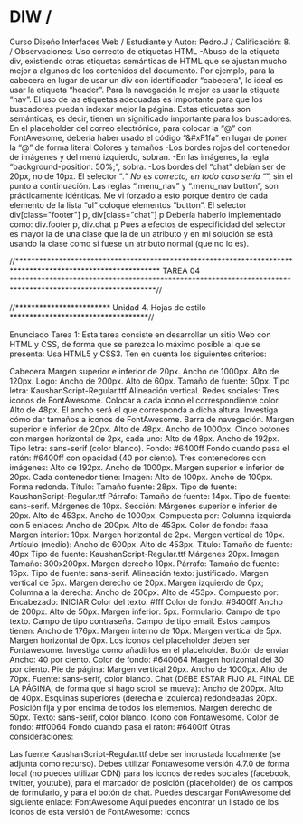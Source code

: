 # DIW / 
Curso Diseño Interfaces Web / 
Estudiante y Autor: Pedro.J / 
Calificación: 8. / 
Observaciones: 
Uso correcto de etiquetas HTML
-Abuso de la etiqueta div, existiendo otras etiquetas semánticas de HTML que se ajustan mucho mejor a algunos de los contenidos del documento. Por ejemplo, para la cabecera en lugar de usar un div con identificador “cabecera”, lo ideal es usar la etiqueta “header”. Para la navegación lo mejor es usar la etiqueta “nav”. El uso de las etiquetas adecuadas es importante para que los buscadores puedan indexar mejor la página. Estas etiquetas son semánticas, es decir, tienen un significado importante para los buscadores.
En el placeholder del correo electrónico, para colocar la “@” con FontAwesome, debería haber usado el código “&#xF1fa” en lugar de poner la “@” de forma literal
Colores y tamaños
-Los bordes rojos del contenedor de imágenes y del menú izquierdo, sobran.
-En las imágenes, la regla “background-position: 50%;”, sobra.
-Los bordes del “chat” debían ser de 20px, no de 10px.
El selector “*.” No es correcto, en todo caso sería “*”, sin el punto a continuación.
Las reglas “.menu_nav” y “.menu_nav button”, son prácticamente idénticas. Me vi forzado a esto porque dentro de cada elemento de la lista “ul” coloqué elementos “button”.
El selector div[class="footer"] p, div[class="chat"] p Debería haberlo implementado como: div.footer p, div.chat p Pues a efectos de especificidad del selector es mayor la de una clase que la de un atributo y en mi solución se está usando la clase como si fuese un atributo normal (que no lo es).

//************************************************************************************************************
                                               TAREA 04
************************************************************************************************************//

//************************ Unidad 4. Hojas de estilo ***********************************//

Enunciado Tarea 1:
Esta tarea consiste en desarrollar un sitio Web con HTML y CSS, de forma que se parezca lo máximo posible al que se presenta:
Usa HTML5 y CSS3. Ten en cuenta los siguientes criterios:

Cabecera
Margen superior e inferior de 20px.
Ancho de 1000px.
Alto de 120px.
Logo:
Ancho de 200px.
Alto de 60px.
Tamaño de fuente: 50px.
Tipo letra: KaushanScript-Regular.ttf
Alineación vertical.
Redes sociales:
Tres iconos de FontAwesome.
Colocar a cada icono el correspondiente color.
Alto de 48px. El ancho será el que corresponda a dicha altura. Investiga cómo dar tamaños a iconos de FontAwesome.
Barra de navegación.
Margen superior e inferior de 20px.
Alto de 48px.
Ancho de 1000px.
Cinco botones con margen horizontal de 2px, cada uno:
Alto de 48px.
Ancho de 192px.
Tipo letra: sans-serif (color blanco).
Fondo: #6400ff
Fondo cuando pasa el ratón: #6400ff con opacidad (40 por ciento).
Tres contenedores con imágenes:
Alto de 192px.
Ancho de 1000px.
Margen superior e inferior de 20px.
Cada contenedor tiene:
Imagen:
Alto de 100px.
Ancho de 100px.
Forma redonda.
Título:
Tamaño fuente: 28px.
Tipo de fuente: KaushanScript-Regular.ttf
Párrafo:
Tamaño de fuente: 14px.
Tipo de fuente: sans-serif.
Márgenes de 10px.
Sección:
Márgenes superior e inferior de 20px.
Alto de 453px.
Ancho de 1000px.
Compuesta por:
Columna izquierda con 5 enlaces:
Ancho de 200px.
Alto de 453px.
Color de fondo: #aaa
Margen interior: 10px.
Margen horizontal de 2px.
Margen vertical de 10px.
Artículo (medio):
Ancho de 600px.
Alto de 453px.
Título:
Tamaño de fuente: 40px
Tipo de fuente: KaushanScript-Regular.ttf
Márgenes 20px.
Imagen
Tamaño: 300x200px.
Margen derecho 10px.
Párrafo:
Tamaño de fuente: 16px.
Tipo de fuente: sans-serif.
Alineación texto: justificado.
Margen vertical de 5px.
Margen derecho de 20px.
Margen izquierdo de 0px;
Columna a la derecha:
Ancho de 200px.
Alto de 453px.
Compuesto por:
Encabezado: INICIAR
Color del texto: #fff
Color de fondo: #6400ff
Ancho de 200px.
Alto de 50px.
Margen inferior: 5px.
Formulario:
Campo de tipo texto.
Campo de tipo contraseña.
Campo de tipo email.
Estos campos tienen:
Ancho de 176px.
Margen interno de 10px.
Margen vertical de 5px.
Margen horizontal de 0px.
Los iconos del placeholder deben ser Fontawesome. Investiga como añadirlos en el placeholder.
Botón de enviar
Ancho: 40 por ciento.
Color de fondo: #640064
Margen horizontal del 30 por ciento.
Pie de página:
Margen vertical 20px.
Ancho de 1000px.
Alto de 70px.
Fuente: sans-serif, color blanco.
Chat (DEBE ESTAR FIJO AL FINAL DE LA PÁGINA, de forma que si hago scroll se mueva):
Ancho de 200px.
Alto de 40px.
Esquinas superiores (derecha e izquierda) redondeadas 20px.
Posición fija y por encima de todos los elementos.
Margen derecho de 50px.
Texto: sans-serif, color blanco.
Icono con Fontawesome.
Color de fondo: #ff0064
Fondo cuando pasa el ratón: #6400ff
Otras consideraciones:

Las fuente KaushanScript-Regular.ttf debe ser incrustada localmente (se adjunta como recurso).
Debes utilizar Fontawesome versión 4.7.0 de forma local (no puedes utilizar CDN) para los iconos de redes sociales (facebook, twitter, youtube), para el marcador de posición (placeholder) de los campos de formulario, y para el botón de chat.
Puedes descargar FontAwesome del siguiente enlace: FontAwesome
Aquí puedes encontrar un listado de los iconos de esta versión de FontAwesome: Iconos
